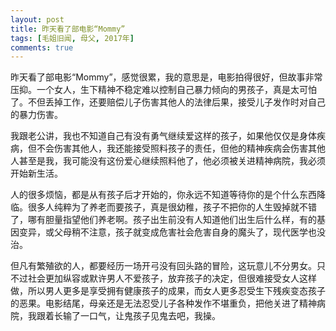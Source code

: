 ```yaml
---
layout: post
title: 昨天看了部电影“Mommy”
tags: [毛姐旧闻, 母父, 2017年]
comments: true
---
```


昨天看了部电影“Mommy”，感觉很累，我的意思是，电影拍得很好，但故事非常压抑。一个女人，生下精神不稳定难以控制自己暴力倾向的男孩子，真是太可怕了。不但丢掉工作，还要赔偿儿子伤害其他人的法律后果，接受儿子发作时对自己的暴力伤害。

我跟老公讲，我也不知道自己有没有勇气继续爱这样的孩子，如果他仅仅是身体疾病，但不会伤害其他人，我还能接受照料孩子的责任，但他的精神疾病会伤害其他人甚至是我，我可能没有这份爱心继续照料他了，他必须被关进精神病院，我必须开始新生活。

人的很多烦恼，都是从有孩子后才开始的，你永远不知道等待你的是个什么东西降临。很多人纯粹为了养老而要孩子，真是很幼稚，孩子不把你的人生毁掉就不错了，哪有胆量指望他们养老啊。孩子出生前没有人知道他们出生后什么样，有的基因变异，或父母稍不注意，孩子就变成危害社会危害自身的魔头了，现代医学也没治。

但凡有繁殖欲的人，都要经历一场开弓没有回头路的冒险，这玩意儿不分男女。只不过社会更加纵容或默许男人不爱孩子，放弃孩子的决定，但很难接受女人这样做，所以男人更多是享受拥有健康孩子的成果，而女人更多忍受生下残疾变态孩子的恶果。电影结尾，母亲还是无法忍受儿子各种发作不堪重负，把他关进了精神病院，我跟着长输了一口气，让鬼孩子见鬼去吧，我操。
